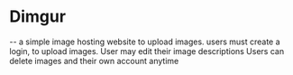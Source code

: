 # Dimgur

-- a simple image hosting website to upload images.
users must create a login, to upload images. User may edit their image descriptions
Users can delete images and their own account anytime
